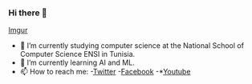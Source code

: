 ### Hi there 👋
[Imgur](https://imgur.com/xJRhx6u)

- 🔭 I’m currently studying computer science at the National School of Computer Science ENSI in Tunisia.
- 🌱 I’m currently learning AI and ML.
- 📫 How to reach me:
  -[Twitter](https://twitter.com/Achref_Taher1?s=07)
  -[Facebook](https://www.facebook.com/achref.taher.96)
  -*[Youtube](https://www.youtube.com/channel/UCFFAeYoD6n7M1fr77Ndd-hQ)
